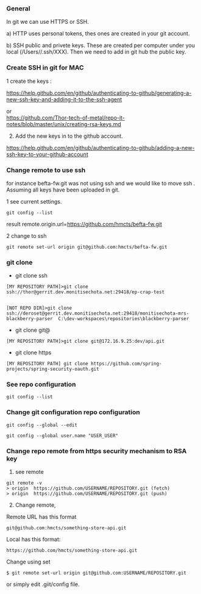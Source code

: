 ###  General 

In git we can use HTTPS or SSH.  

a) HTTP uses personal tokens, thes ones are created in your git account.

b) SSH public and privete keys.  These are created per computer under you local (/Users//.ssh/XXX). Then we need to add in git hub the public key.


###  Create SSH in git for MAC

1 create the keys : 

https://help.github.com/en/github/authenticating-to-github/generating-a-new-ssh-key-and-adding-it-to-the-ssh-agent

or  
https://github.com/Thor-tech-of-metal/repo-it-notes/blob/master/unix/creating-rsa-keys.md

2) Add the new keys in to the github account.

https://help.github.com/en/github/authenticating-to-github/adding-a-new-ssh-key-to-your-github-account


### Change remote to use ssh

for instance  befta-fw.git was not using ssh and we would like to move ssh . Assuming all keys have been uploaded in git. 

1  see current settings.
```
git config --list
```

result remote.origin.url=https://github.com/hmcts/befta-fw.git

2 change to ssh 
```
git remote set-url origin git@github.com:hmcts/befta-fw.git
```


### git clone


* git clone ssh

```
[MY REPOSITORY PATH]>git clone ssh://thor@gerrit.dev.monitisechota.net:29418/ep-crap-test


[NOT REPO DIR]>git clone ssh://deroset@gerrit.dev.monitisechota.net:29418/monitisechota-mrs-blackberry-parser  C:\dev-workspaces\repositories\blackberry-parser

```

* git clone git@
```
[MY REPOSITORY PATH]>git clone git@172.16.9.25:dev/api.git
```

* git clone https

```
[MY REPOSITORY PATH] git clone https://github.com/spring-projects/spring-security-oauth.git
```


###  See repo configuration 
```
git config --list
```
###  Change git configuration repo configuration 

```
git config --global --edit
```

```
git config --global user.name "USER_USER"
```


###  Change repo remote from https security mechanism to RSA key
1) see remote 
```
git remote -v
> origin  https://github.com/USERNAME/REPOSITORY.git (fetch)
> origin  https://github.com/USERNAME/REPOSITORY.git (push)

```
2)  Change remote, 

Remote URL has this format 
```
git@github.com:hmcts/something-store-api.git
```
Local has this format:

```
https://github.com/hmcts/something-store-api.git
```

Change using set 

```
$ git remote set-url origin git@github.com:USERNAME/REPOSITORY.git
```
 or simply edit .giit/config file.

